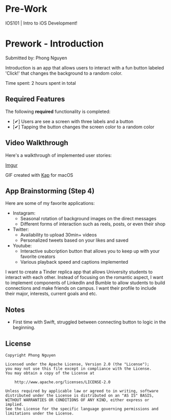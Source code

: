 # Pre-Work
IOS101 | Intro to iOS Development!

# Prework - Introduction

Submitted by: Phong Nguyen

Introduction is an app that allows users to interact with a fun button labeled 'Click!' that changes the background to a random color.

Time spent: 2 hours spent in total

## Required Features

The following **required** functionality is completed:

- [✔] Users are see a screen with three labels and a button
- [✔] Tapping the button changes the screen color to a random color
 
## Video Walkthrough

Here's a walkthrough of implemented user stories:

[Imgur](https://imgur.com/a/KlGvFjc.gif)


GIF created with [Kap](https://getkap.co/) for macOS
<!-- Recommended tools:
[Kap](https://getkap.co/) for macOS
[ScreenToGif](https://www.screentogif.com/) for Windows
[peek](https://github.com/phw/peek) for Linux. -->

## App Brainstorming (Step 4)
Here are some of my favorite applications: 
- Instagram:
    - Seasonal rotation of background images on the direct messages
    - Different forms of interaction such as reels, posts, or even their shop
- Twitter:
    - Availability to upload 30min+ videos
    - Personalized tweets based on your likes and saved 
- Youtube:
    - Interactive subcription button that allows you to keep up with your favorite creators
    - Various playback speed and captions implemented

 I want to create a Tinder replica app that allows University students to interact with each other. Instead of focusing on the romantic aspect, I want to implement components of LinkedIn and Bumble to allow students to build connections and make friends on campus. I want their profile to include their major, interests, current goals and etc.
## Notes

- First time with Swift, struggled between connecting button to logic in the beginning.

## License

    Copyright Phong Nguyen

    Licensed under the Apache License, Version 2.0 (the "License");
    you may not use this file except in compliance with the License.
    You may obtain a copy of the License at

        http://www.apache.org/licenses/LICENSE-2.0

    Unless required by applicable law or agreed to in writing, software
    distributed under the License is distributed on an "AS IS" BASIS,
    WITHOUT WARRANTIES OR CONDITIONS OF ANY KIND, either express or implied.
    See the License for the specific language governing permissions and
    limitations under the License.
